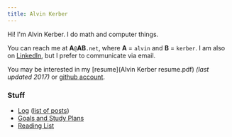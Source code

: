 ```yaml
---
title: Alvin Kerber
---
```


Hi! I'm Alvin Kerber. I do math and computer things.

You can reach me at **A**`@`**AB**`.net`, where **A** = `alvin` and **B**
= ``kerber``.  I am also on
[LinkedIn](https://www.linkedin.com/in/alvin-kerber-1576688a/), but I prefer to
communicate via email.

You may be interested in my [resume](Alvin Kerber resume.pdf) *(last updated
2017)* or [github account](https://github.com/akerber47/).

### Stuff

- [Log](log.html) ([list of posts](archive.html))
- [Goals and Study Plans](study.html)
- [Reading List](reading.html)
